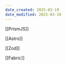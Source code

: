 ```yaml
---
date_created: 2025-03-19
date_modified: 2025-03-19
---
```


[[PrismJS]]

[[Astro]]

[[Zod]]

[[Fabric]]
